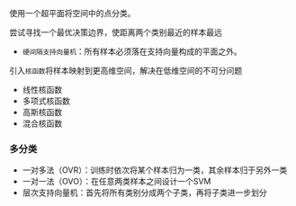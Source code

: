 使用一个超平面将空间中的点分类。

尝试寻找一个最优决策边界，使距离两个类别最近的样本最远

- `硬间隔支持向量机`：所有样本必须落在支持向量构成的平面之外。

引入`核函数`将样本映射到更高维空间，解决在低维空间的不可分问题

- 线性核函数
- 多项式核函数
- 高斯核函数
- 混合核函数

### 多分类
- 一对多法（OVR）：训练时依次将某个样本归为一类，其余样本归于另外一类
- 一对一法（OVO）：在任意两类样本之间设计一个SVM
- 层次支持向量机：首先将所有类别分成两个子类，再将子类进一步划分